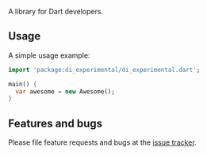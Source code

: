 A library for Dart developers.

## Usage

A simple usage example:

```dart
import 'package:di_experimental/di_experimental.dart';

main() {
  var awesome = new Awesome();
}
```

## Features and bugs

Please file feature requests and bugs at the [issue tracker][tracker].

[tracker]: http://example.com/issues/replaceme
